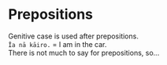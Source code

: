 # Prepositions
Genitive case is used after prepositions.  
`Ĭa nā kāiro.` = I am in the car.  
There is not much to say for prepositions, so...
